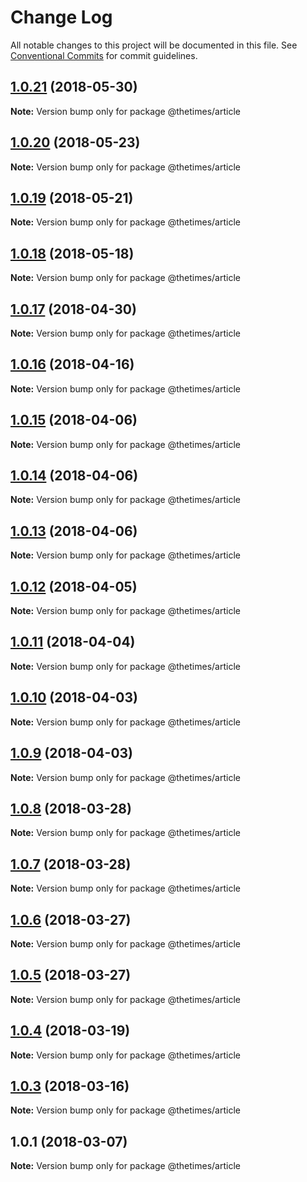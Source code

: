 # Change Log

All notable changes to this project will be documented in this file.
See [Conventional Commits](https://conventionalcommits.org) for commit guidelines.

<a name="1.0.21"></a>
## [1.0.21](https://github.com/newsuk/times-xnative/compare/@thetimes/article@1.0.20...@thetimes/article@1.0.21) (2018-05-30)




**Note:** Version bump only for package @thetimes/article

<a name="1.0.20"></a>
## [1.0.20](https://github.com/newsuk/times-xnative/compare/@thetimes/article@1.0.19...@thetimes/article@1.0.20) (2018-05-23)




**Note:** Version bump only for package @thetimes/article

<a name="1.0.19"></a>
## [1.0.19](https://github.com/newsuk/times-xnative/compare/@thetimes/article@1.0.18...@thetimes/article@1.0.19) (2018-05-21)




**Note:** Version bump only for package @thetimes/article

<a name="1.0.18"></a>
## [1.0.18](https://github.com/newsuk/times-xnative/compare/@thetimes/article@1.0.17...@thetimes/article@1.0.18) (2018-05-18)




**Note:** Version bump only for package @thetimes/article

<a name="1.0.17"></a>
## [1.0.17](https://github.com/newsuk/times-xnative/compare/@thetimes/article@1.0.16...@thetimes/article@1.0.17) (2018-04-30)




**Note:** Version bump only for package @thetimes/article

<a name="1.0.16"></a>
## [1.0.16](https://github.com/newsuk/times-xnative/compare/@thetimes/article@1.0.15...@thetimes/article@1.0.16) (2018-04-16)




**Note:** Version bump only for package @thetimes/article

<a name="1.0.15"></a>
## [1.0.15](https://github.com/newsuk/times-xnative/compare/@thetimes/article@1.0.14...@thetimes/article@1.0.15) (2018-04-06)




**Note:** Version bump only for package @thetimes/article

<a name="1.0.14"></a>
## [1.0.14](https://github.com/newsuk/times-xnative/compare/@thetimes/article@1.0.13...@thetimes/article@1.0.14) (2018-04-06)




**Note:** Version bump only for package @thetimes/article

<a name="1.0.13"></a>
## [1.0.13](https://github.com/newsuk/times-xnative/compare/@thetimes/article@1.0.12...@thetimes/article@1.0.13) (2018-04-06)




**Note:** Version bump only for package @thetimes/article

<a name="1.0.12"></a>
## [1.0.12](https://github.com/newsuk/times-xnative/compare/@thetimes/article@1.0.11...@thetimes/article@1.0.12) (2018-04-05)




**Note:** Version bump only for package @thetimes/article

<a name="1.0.11"></a>
## [1.0.11](https://github.com/newsuk/times-xnative/compare/@thetimes/article@1.0.10...@thetimes/article@1.0.11) (2018-04-04)




**Note:** Version bump only for package @thetimes/article

<a name="1.0.10"></a>
## [1.0.10](https://github.com/newsuk/times-xnative/compare/@thetimes/article@1.0.9...@thetimes/article@1.0.10) (2018-04-03)




**Note:** Version bump only for package @thetimes/article

<a name="1.0.9"></a>
## [1.0.9](https://github.com/newsuk/times-xnative/compare/@thetimes/article@1.0.8...@thetimes/article@1.0.9) (2018-04-03)




**Note:** Version bump only for package @thetimes/article

<a name="1.0.8"></a>
## [1.0.8](https://github.com/newsuk/times-xnative/compare/@thetimes/article@1.0.7...@thetimes/article@1.0.8) (2018-03-28)




**Note:** Version bump only for package @thetimes/article

<a name="1.0.7"></a>
## [1.0.7](https://github.com/newsuk/times-xnative/compare/@thetimes/article@1.0.6...@thetimes/article@1.0.7) (2018-03-28)




**Note:** Version bump only for package @thetimes/article

<a name="1.0.6"></a>
## [1.0.6](https://github.com/newsuk/times-xnative/compare/@thetimes/article@1.0.5...@thetimes/article@1.0.6) (2018-03-27)




**Note:** Version bump only for package @thetimes/article

<a name="1.0.5"></a>
## [1.0.5](https://github.com/newsuk/times-xnative/compare/@thetimes/article@1.0.4...@thetimes/article@1.0.5) (2018-03-27)




**Note:** Version bump only for package @thetimes/article

<a name="1.0.4"></a>
## [1.0.4](https://github.com/newsuk/times-xnative/compare/@thetimes/article@1.0.3...@thetimes/article@1.0.4) (2018-03-19)




**Note:** Version bump only for package @thetimes/article

<a name="1.0.3"></a>
## [1.0.3](https://github.com/newsuk/times-xnative/compare/@thetimes/article@1.0.1...@thetimes/article@1.0.3) (2018-03-16)




**Note:** Version bump only for package @thetimes/article

<a name="1.0.1"></a>
## 1.0.1 (2018-03-07)




**Note:** Version bump only for package @thetimes/article
